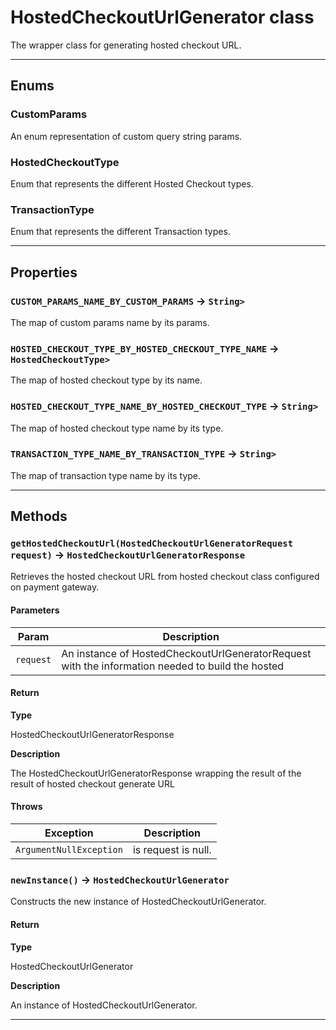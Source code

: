 # HostedCheckoutUrlGenerator class

The wrapper class for generating hosted checkout URL.

---
## Enums
### CustomParams


An enum representation of custom query string params.

### HostedCheckoutType


Enum that represents the different Hosted Checkout types.

### TransactionType


Enum that represents the different Transaction types.

---
## Properties

### `CUSTOM_PARAMS_NAME_BY_CUSTOM_PARAMS` → `String>`

The map of custom params name by its params.

### `HOSTED_CHECKOUT_TYPE_BY_HOSTED_CHECKOUT_TYPE_NAME` → `HostedCheckoutType>`

The map of hosted checkout type by its name.

### `HOSTED_CHECKOUT_TYPE_NAME_BY_HOSTED_CHECKOUT_TYPE` → `String>`

The map of hosted checkout type name by its type.

### `TRANSACTION_TYPE_NAME_BY_TRANSACTION_TYPE` → `String>`

The map of transaction type name by its type.

---
## Methods
### `getHostedCheckoutUrl(HostedCheckoutUrlGeneratorRequest request)` → `HostedCheckoutUrlGeneratorResponse`

Retrieves the hosted checkout URL from hosted checkout class configured on payment gateway.

#### Parameters
|Param|Description|
|-----|-----------|
|`request` |  An instance of HostedCheckoutUrlGeneratorRequest with the information needed to build the hosted |

#### Return

**Type**

HostedCheckoutUrlGeneratorResponse

**Description**

The HostedCheckoutUrlGeneratorResponse wrapping the result of the result of hosted checkout generate URL

#### Throws
|Exception|Description|
|---------|-----------|
|`ArgumentNullException` |  is request is null. |

### `newInstance()` → `HostedCheckoutUrlGenerator`

Constructs the new instance of HostedCheckoutUrlGenerator.

#### Return

**Type**

HostedCheckoutUrlGenerator

**Description**

An instance of HostedCheckoutUrlGenerator.

---

